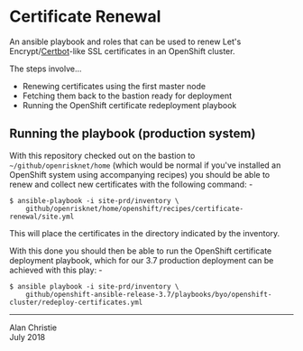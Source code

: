 # Certificate Renewal
An ansible playbook and roles that can be used to renew
Let's Encrypt/[Certbot]-like SSL certificates in an OpenShift cluster.

The steps involve...

-   Renewing certificates using the first master node
-   Fetching them back to the bastion ready for deployment
-   Running the OpenShift certificate redeployment playbook

## Running the playbook (production system)
With this repository checked out on the bastion to `~/github/openrisknet/home`
(which would be normal if you've installed an OpenShift system using
accompanying recipes) you should be able to renew and collect new
certificates with the following command: -

    $ ansible-playbook -i site-prd/inventory \
        github/openrisknet/home/openshift/recipes/certificate-renewal/site.yml

This will place the certificates in the directory indicated by the inventory.

With this done you should then be able to run the OpenShift certificate
deployment playbook, which for our 3.7 production deployment can be achieved
with this play: -

    $ ansible playbook -i site-prd/inventory \
        github/openshift-ansible-release-3.7/playbooks/byo/openshift-cluster/redeploy-certificates.yml

---

Alan Christie  
July 2018

[certbot]: https://certbot.eff.org
